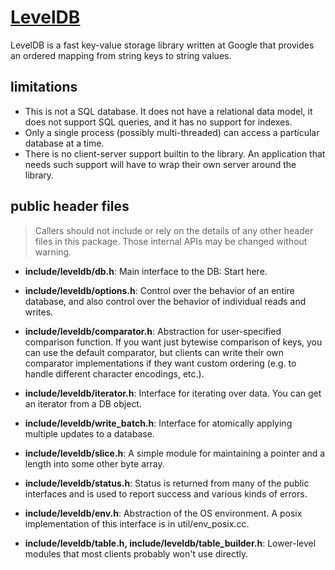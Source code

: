 # [LevelDB](https://github.com/google/leveldb.git)

LevelDB is a fast key-value storage library written at Google that provides an ordered mapping from string keys to string values.

## limitations

* This is not a SQL database. It does not have a relational data model, it does not support SQL queries, and it has no support for indexes.
* Only a single process (possibly multi-threaded) can access a particular database at a time.
* There is no client-server support builtin to the library. An application that needs such support will have to wrap their own server around the library.

## public header files

> Callers should not include or rely on the details of any other header files in this package. Those internal APIs may be changed without warning.

* **include/leveldb/db.h**: Main interface to the DB: Start here.

* **include/leveldb/options.h**: Control over the behavior of an entire database,
and also control over the behavior of individual reads and writes.

* **include/leveldb/comparator.h**: Abstraction for user-specified comparison function.
If you want just bytewise comparison of keys, you can use the default
comparator, but clients can write their own comparator implementations if they
want custom ordering (e.g. to handle different character encodings, etc.).

* **include/leveldb/iterator.h**: Interface for iterating over data. You can get
an iterator from a DB object.

* **include/leveldb/write_batch.h**: Interface for atomically applying multiple
updates to a database.

* **include/leveldb/slice.h**: A simple module for maintaining a pointer and a
length into some other byte array.

* **include/leveldb/status.h**: Status is returned from many of the public interfaces
and is used to report success and various kinds of errors.

* **include/leveldb/env.h**:
Abstraction of the OS environment.  A posix implementation of this interface is
in util/env_posix.cc.

* **include/leveldb/table.h, include/leveldb/table_builder.h**: Lower-level modules that most
clients probably won't use directly.